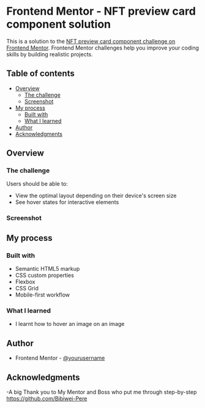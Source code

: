 # Frontend Mentor - NFT preview card component solution

This is a solution to the [NFT preview card component challenge on Frontend Mentor](https://www.frontendmentor.io/challenges/nft-preview-card-component-SbdUL_w0U). Frontend Mentor challenges help you improve your coding skills by building realistic projects.

## Table of contents

- [Overview](#overview)
  - [The challenge](#the-challenge)
  - [Screenshot](#screenshot)
- [My process](#my-process)
  - [Built with](#built-with)
  - [What I learned](#what-i-learned)
- [Author](#author)
- [Acknowledgments](#acknowledgments)

## Overview

### The challenge

Users should be able to:

- View the optimal layout depending on their device's screen size
- See hover states for interactive elements

### Screenshot

## My process

### Built with

- Semantic HTML5 markup
- CSS custom properties
- Flexbox
- CSS Grid
- Mobile-first workflow

### What I learned

- I learnt how to hover an image on an image

## Author

- Frontend Mentor - [@yourusername](https://www.frontendmentor.io/profile/AmePrince)

## Acknowledgments

-A big Thank you to My Mentor and Boss who put me through step-by-step
https://github.com/Bibiwei-Pere
